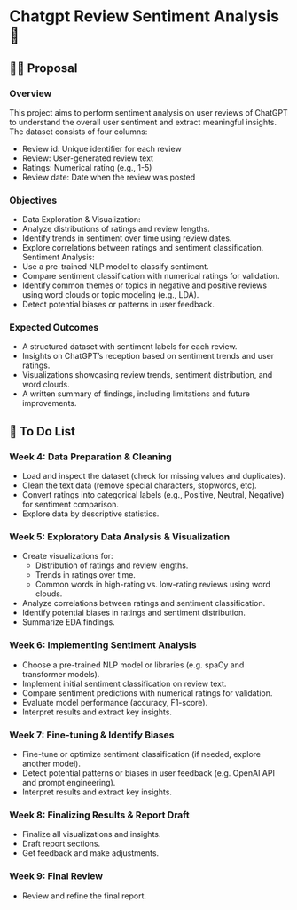 # Chatgpt Review Sentiment Analysis 🤖

## ✍🏻 Proposal
### Overview 

This project aims to perform sentiment analysis on user reviews of ChatGPT to understand the overall user sentiment and extract meaningful insights. The dataset consists of four columns:
* Review id: Unique identifier for each review
* Review: User-generated review text
* Ratings: Numerical rating (e.g., 1-5)
* Review date: Date when the review was posted

### Objectives
* Data Exploration & Visualization:
* Analyze distributions of ratings and review lengths.
* Identify trends in sentiment over time using review dates.
* Explore correlations between ratings and sentiment classification.
Sentiment Analysis:
* Use a pre-trained NLP model to classify sentiment.
* Compare sentiment classification with numerical ratings for validation.
* Identify common themes or topics in negative and positive reviews using word clouds or topic modeling (e.g., LDA).
* Detect potential biases or patterns in user feedback.

### Expected Outcomes
* A structured dataset with sentiment labels for each review.
* Insights on ChatGPT’s reception based on sentiment trends and user ratings.
* Visualizations showcasing review trends, sentiment distribution, and word clouds.
* A written summary of findings, including limitations and future improvements.

## 🎯 To Do List
### Week 4: Data Preparation & Cleaning
* Load and inspect the dataset (check for missing values and duplicates).
* Clean the text data (remove special characters, stopwords, etc).
* Convert ratings into categorical labels (e.g., Positive, Neutral, Negative) for sentiment comparison.
* Explore data by descriptive statistics.

### Week 5: Exploratory Data Analysis  & Visualization
* Create visualizations for:
    * Distribution of ratings and review lengths.
    * Trends in ratings over time.
    * Common words in high-rating vs. low-rating reviews using word clouds.
* Analyze correlations between ratings and sentiment classification.
* Identify potential biases in ratings and sentiment distribution.
* Summarize EDA findings.

### Week 6: Implementing Sentiment Analysis
* Choose a pre-trained NLP model or libraries (e.g. spaCy and transformer models).
* Implement initial sentiment classification on review text.
* Compare sentiment predictions with numerical ratings for validation.
* Evaluate model performance (accuracy, F1-score).
* Interpret results and extract key insights.

### Week 7:  Fine-tuning & Identify Biases
* Fine-tune or optimize sentiment classification (if needed, explore another model).
* Detect potential patterns or biases in user feedback (e.g. OpenAI API and prompt engineering).
* Interpret results and extract key insights.

### Week 8: Finalizing Results & Report Draft
* Finalize all visualizations and insights.
* Draft report sections.
* Get feedback and make adjustments.

### Week 9: Final Review 
* Review and refine the final report.
